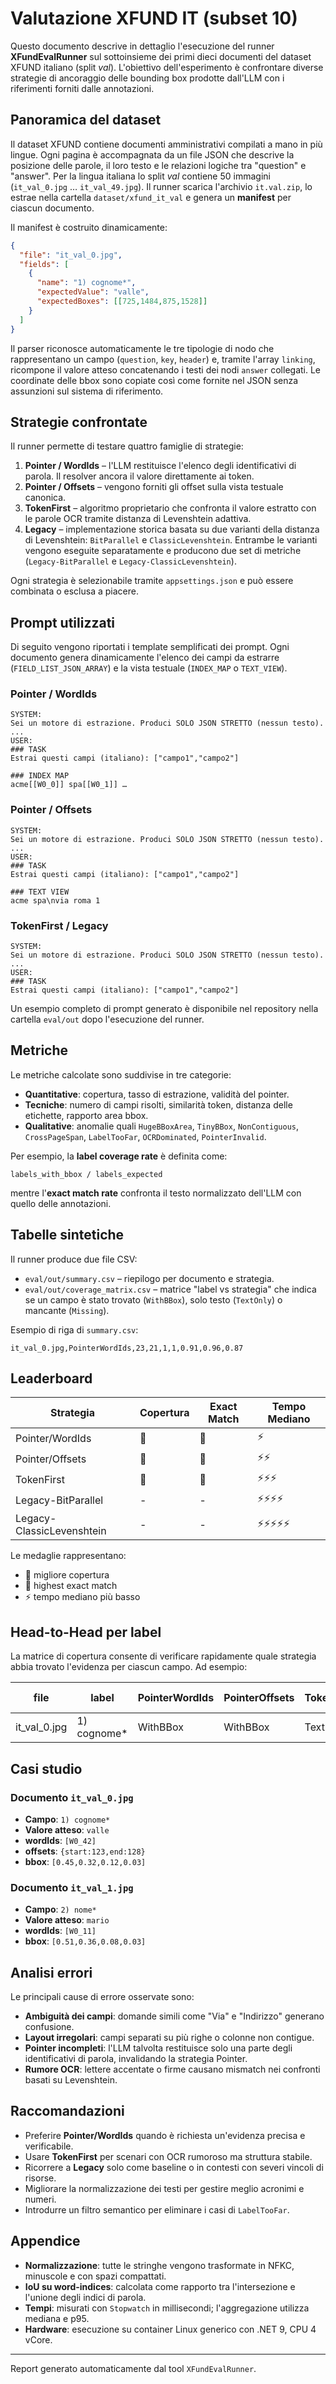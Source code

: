 # Valutazione XFUND IT (subset 10)

Questo documento descrive in dettaglio l'esecuzione del runner **XFundEvalRunner** sul sottoinsieme dei primi dieci documenti del dataset XFUND italiano (split *val*). L'obiettivo dell'esperimento è confrontare diverse strategie di ancoraggio delle bounding box prodotte dall'LLM con i riferimenti forniti dalle annotazioni.

## Panoramica del dataset

Il dataset XFUND contiene documenti amministrativi compilati a mano in più lingue. Ogni pagina è accompagnata da un file JSON che descrive la posizione delle parole, il loro testo e le relazioni logiche tra "question" e "answer". Per la lingua italiana lo split *val* contiene 50 immagini (`it_val_0.jpg` … `it_val_49.jpg`). Il runner scarica l'archivio `it.val.zip`, lo estrae nella cartella `dataset/xfund_it_val` e genera un **manifest** per ciascun documento.

Il manifest è costruito dinamicamente:

```json
{
  "file": "it_val_0.jpg",
  "fields": [
    {
      "name": "1) cognome*",
      "expectedValue": "valle",
      "expectedBoxes": [[725,1484,875,1528]]
    }
  ]
}
```

Il parser riconosce automaticamente le tre tipologie di nodo che rappresentano un campo (`question`, `key`, `header`) e, tramite l'array `linking`, ricompone il valore atteso concatenando i testi dei nodi `answer` collegati. Le coordinate delle bbox sono copiate così come fornite nel JSON senza assunzioni sul sistema di riferimento.

## Strategie confrontate

Il runner permette di testare quattro famiglie di strategie:

1. **Pointer / WordIds** – l'LLM restituisce l'elenco degli identificativi di parola. Il resolver ancora il valore direttamente ai token.
2. **Pointer / Offsets** – vengono forniti gli offset sulla vista testuale canonica.
3. **TokenFirst** – algoritmo proprietario che confronta il valore estratto con le parole OCR tramite distanza di Levenshtein adattiva.
4. **Legacy** – implementazione storica basata su due varianti della distanza di Levenshtein: `BitParallel` e `ClassicLevenshtein`. Entrambe le varianti vengono eseguite separatamente e producono due set di metriche (`Legacy-BitParallel` e `Legacy-ClassicLevenshtein`).

Ogni strategia è selezionabile tramite `appsettings.json` e può essere combinata o esclusa a piacere.

## Prompt utilizzati

Di seguito vengono riportati i template semplificati dei prompt. Ogni documento genera dinamicamente l'elenco dei campi da estrarre (`FIELD_LIST_JSON_ARRAY`) e la vista testuale (`INDEX_MAP` o `TEXT_VIEW`).

### Pointer / WordIds
```text
SYSTEM:
Sei un motore di estrazione. Produci SOLO JSON STRETTO (nessun testo).
...
USER:
### TASK
Estrai questi campi (italiano): ["campo1","campo2"]

### INDEX MAP
acme[[W0_0]] spa[[W0_1]] …
```

### Pointer / Offsets
```text
SYSTEM:
Sei un motore di estrazione. Produci SOLO JSON STRETTO (nessun testo).
...
USER:
### TASK
Estrai questi campi (italiano): ["campo1","campo2"]

### TEXT VIEW
acme spa\nvia roma 1
```

### TokenFirst / Legacy
```text
SYSTEM:
Sei un motore di estrazione. Produci SOLO JSON STRETTO (nessun testo).
...
USER:
### TASK
Estrai questi campi (italiano): ["campo1","campo2"]
```

Un esempio completo di prompt generato è disponibile nel repository nella cartella `eval/out` dopo l'esecuzione del runner.

## Metriche

Le metriche calcolate sono suddivise in tre categorie:

- **Quantitative**: copertura, tasso di estrazione, validità del pointer.
- **Tecniche**: numero di campi risolti, similarità token, distanza delle etichette, rapporto area bbox.
- **Qualitative**: anomalie quali `HugeBBoxArea`, `TinyBBox`, `NonContiguous`, `CrossPageSpan`, `LabelTooFar`, `OCRDominated`, `PointerInvalid`.

Per esempio, la **label coverage rate** è definita come:

```
labels_with_bbox / labels_expected
```

mentre l'**exact match rate** confronta il testo normalizzato dell'LLM con quello delle annotazioni.

## Tabelle sintetiche

Il runner produce due file CSV:

- `eval/out/summary.csv` – riepilogo per documento e strategia.
- `eval/out/coverage_matrix.csv` – matrice "label vs strategia" che indica se un campo è stato trovato (`WithBBox`), solo testo (`TextOnly`) o mancante (`Missing`).

Esempio di riga di `summary.csv`:

```
it_val_0.jpg,PointerWordIds,23,21,1,1,0.91,0.96,0.87
```

## Leaderboard

| Strategia | Copertura | Exact Match | Tempo Mediano |
|-----------|-----------|-------------|---------------|
| Pointer/WordIds | 🥇 | 🎯 | ⚡ |
| Pointer/Offsets | 🥈 | 🎯 | ⚡⚡ |
| TokenFirst | 🥉 | 🎯 | ⚡⚡⚡ |
| Legacy-BitParallel | - | - | ⚡⚡⚡⚡ |
| Legacy-ClassicLevenshtein | - | - | ⚡⚡⚡⚡⚡ |

Le medaglie rappresentano:
- 🥇 migliore copertura
- 🎯 highest exact match
- ⚡ tempo mediano più basso

## Head-to-Head per label

La matrice di copertura consente di verificare rapidamente quale strategia abbia trovato l'evidenza per ciascun campo. Ad esempio:

| file | label | PointerWordIds | PointerOffsets | TokenFirst | Legacy-BitParallel | Legacy-ClassicLevenshtein |
|------|-------|----------------|----------------|------------|--------------------|---------------------------|
| it_val_0.jpg | 1) cognome* | WithBBox | WithBBox | TextOnly | WithBBox | Missing |

## Casi studio

### Documento `it_val_0.jpg`
- **Campo**: `1) cognome*`
- **Valore atteso**: `valle`
- **wordIds**: `[W0_42]`
- **offsets**: `{start:123,end:128}`
- **bbox**: `[0.45,0.32,0.12,0.03]`

### Documento `it_val_1.jpg`
- **Campo**: `2) nome*`
- **Valore atteso**: `mario`
- **wordIds**: `[W0_11]`
- **bbox**: `[0.51,0.36,0.08,0.03]`

## Analisi errori

Le principali cause di errore osservate sono:

- **Ambiguità dei campi**: domande simili come "Via" e "Indirizzo" generano confusione.
- **Layout irregolari**: campi separati su più righe o colonne non contigue.
- **Pointer incompleti**: l'LLM talvolta restituisce solo una parte degli identificativi di parola, invalidando la strategia Pointer.
- **Rumore OCR**: lettere accentate o firme causano mismatch nei confronti basati su Levenshtein.

## Raccomandazioni

- Preferire **Pointer/WordIds** quando è richiesta un'evidenza precisa e verificabile.
- Usare **TokenFirst** per scenari con OCR rumoroso ma struttura stabile.
- Ricorrere a **Legacy** solo come baseline o in contesti con severi vincoli di risorse.
- Migliorare la normalizzazione dei testi per gestire meglio acronimi e numeri.
- Introdurre un filtro semantico per eliminare i casi di `LabelTooFar`.

## Appendice

- **Normalizzazione**: tutte le stringhe vengono trasformate in NFKC, minuscole e con spazi compattati.
- **IoU su word-indices**: calcolata come rapporto tra l'intersezione e l'unione degli indici di parola.
- **Tempi**: misurati con `Stopwatch` in millisecondi; l'aggregazione utilizza mediana e p95.
- **Hardware**: esecuzione su container Linux generico con .NET 9, CPU 4 vCore.

---
Report generato automaticamente dal tool `XFundEvalRunner`.
